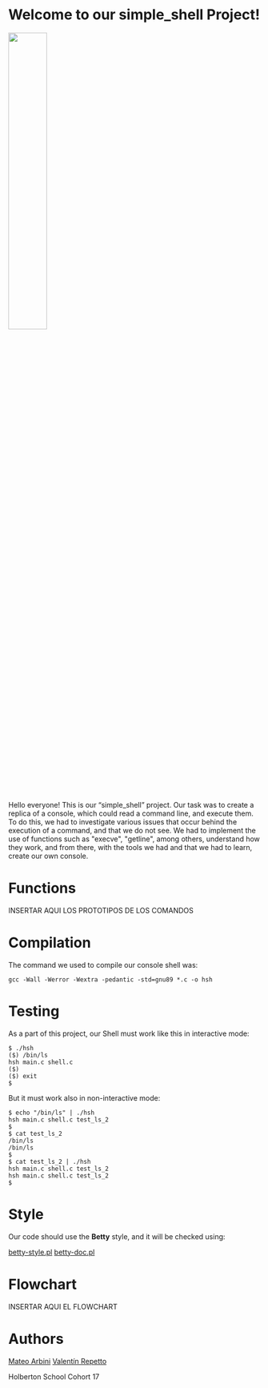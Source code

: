 # Welcome to our simple_shell Project!

<img src= "https://blog.holbertonschool.com/wp-content/uploads/2020/04/unnamed-2.png" width= 39% >

Hello everyone! This is our “simple_shell” project. Our task was to create a replica of a console, which could read a command line, and execute them. To do this, we had to investigate various issues that occur behind the execution of a command, and that we do not see. We had to implement the use of functions such as "execve", "getline", among others, understand how they work, and from there, with the tools we had and that we had to learn, create our own console.


# Functions

INSERTAR AQUI LOS PROTOTIPOS DE LOS COMANDOS

# Compilation
The command we used to compile our console shell was:

`````
gcc -Wall -Werror -Wextra -pedantic -std=gnu89 *.c -o hsh
`````

# Testing
As a part of this project, our Shell must work like this in interactive mode:
`````
$ ./hsh
($) /bin/ls
hsh main.c shell.c
($)
($) exit
$
`````

But it must work also in non-interactive mode:
`````
$ echo "/bin/ls" | ./hsh
hsh main.c shell.c test_ls_2
$
$ cat test_ls_2
/bin/ls
/bin/ls
$
$ cat test_ls_2 | ./hsh
hsh main.c shell.c test_ls_2
hsh main.c shell.c test_ls_2
$
`````

# Style
Our code should use the **Betty** style, and it will be checked using:

[betty-style.pl](https://github.com/holbertonschool/Betty/blob/master/betty-style.pl "betty-style.pl")
[betty-doc.pl](https://github.com/holbertonschool/Betty/blob/master/betty-doc.pl "betty-doc.pl")

# Flowchart

INSERTAR AQUI EL FLOWCHART

# Authors
[Mateo Arbini](https://www.linkedin.com/in/mateo-arbini-1493691a8/)
[Valentín Repetto](https://www.linkedin.com/in/valentin-repetto-6aa6711a0/)

Holberton School Cohort 17
